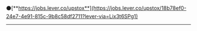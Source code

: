 
⚫[**https://jobs.lever.co/upstox**](https://jobs.lever.co/upstox/18b78ef0-24e7-4e91-815c-9b8c58df2711?lever-via=Lix3t6SPg1)  

-------------------------------------------------------------------------------------------------------------------------------------------------------------
